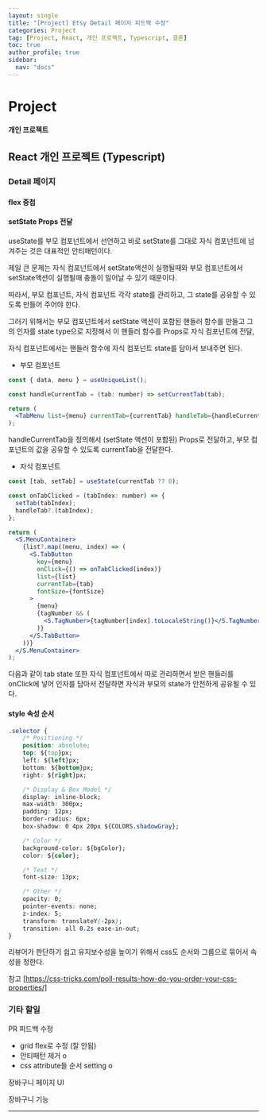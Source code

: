 ```yaml
---
layout: single
title: "[Project] Etsy Detail 페이지 피드백 수정"
categories: Project
tag: [Project, React, 개인 프로젝트, Typescript, 클론]
toc: true
author_profile: true
sidebar:
  nav: "docs"
---
```


# Project

**개인 프로젝트**

## React 개인 프로젝트 (Typescript)

### Detail 페이지

#### flex 중첩

#### setState Props 전달

useState를 부모 컴포넌트에서 선언하고 바로 setState를 그대로 자식 컴포넌트에 넘겨주는 것은 대표적인 안티패턴이다.

제일 큰 문제는 자식 컴포넌트에서 setState액션이 실행될때와 부모 컴포넌트에서 setState액션이 실행될때 충돌이 일어날 수 있기 때문이다.

따라서, 부모 컴포넌트, 자식 컴포넌트 각각 state를 관리하고, 그 state를 공유할 수 있도록 만들어 주어야 한다.

그러기 위해서는 부모 컴포넌트에서 setState 액션이 포함된 핸들러 함수를 만들고 그의 인자를 state type으로 지정해서 이 핸들러 함수를 Props로 자식 컴포넌트에 전달,

자식 컴포넌트에서는 핸들러 함수에 자식 컴포넌트 state를 담아서 보내주면 된다.

- 부모 컴포넌트

```jsx
const { data, menu } = useUniqueList();

const handleCurrentTab = (tab: number) => setCurrentTab(tab);

return (
  <TabMenu list={menu} currentTab={currentTab} handleTab={handleCurrentTab} />
);
```

handleCurrentTab을 정의해서 (setState 액션이 포함된) Props로 전달하고, 부모 컴포넌트의 값을 공유할 수 있도록 currentTab을 전달한다.

- 자식 컴포넌트

```jsx
const [tab, setTab] = useState(currentTab ?? 0);

const onTabClicked = (tabIndex: number) => {
  setTab(tabIndex);
  handleTab?.(tabIndex);
};

return (
  <S.MenuContainer>
    {list?.map((menu, index) => (
      <S.TabButton
        key={menu}
        onClick={() => onTabClicked(index)}
        list={list}
        currentTab={tab}
        fontSize={fontSize}
      >
        {menu}
        {tagNumber && (
          <S.TagNumber>{tagNumber[index].toLocaleString()}</S.TagNumber>
        )}
      </S.TabButton>
    ))}
  </S.MenuContainer>
);
```

다음과 같이 tab state 또한 자식 컴포넌트에서 따로 관리하면서 받은 핸들러를 onClick에 넣어 인자를 담아서 전달하면 자식과 부모의 state가 안전하게 공유될 수 있다.

#### style 속성 순서

```css
.selector {
    /* Positioning */
    position: absolute;
    top: ${top}px;
    left: ${left}px;
    bottom: ${bottom}px;
    right: ${right}px;

    /* Display & Box Model */
    display: inline-block;
    max-width: 300px;
    padding: 12px;
    border-radius: 6px;
    box-shadow: 0 4px 20px ${COLORS.shadowGray};

    /* Color */
    background-color: ${bgColor};
    color: ${color};

    /* Text */
    font-size: 13px;

    /* Other */
    opacity: 0;
    pointer-events: none;
    z-index: 5;
    transform: translateY(-2px);
    transition: all 0.2s ease-in-out;
}
```

리뷰어가 판단하기 쉽고 유지보수성을 높이기 위해서 css도 순서와 그룹으로 묶어서 속성을 정한다.

참고 [https://css-tricks.com/poll-results-how-do-you-order-your-css-properties/]

### 기타 할일

PR 피드백 수정

- grid flex로 수정 (잘 안됨)
- 안티패턴 제거 o
- css attribute들 순서 setting o

장바구니 페이지 UI

장바구니 기능

<hr>
